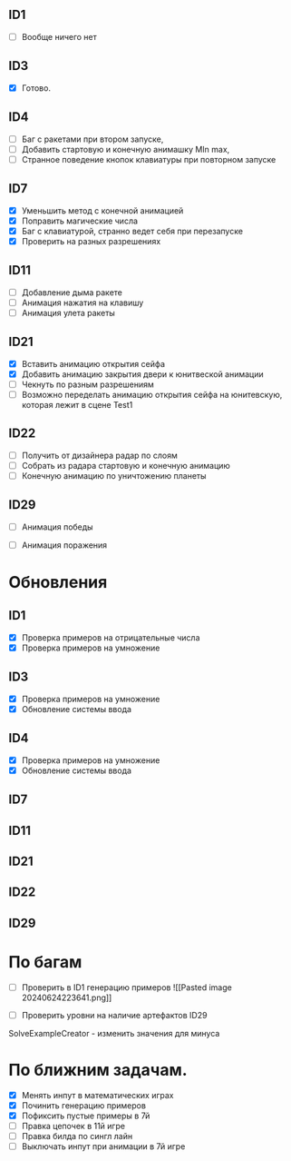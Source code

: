 ## ID1
- [ ] Вообще ничего нет
## ID3
- [x] Готово.
## ID4
- [ ] Баг с ракетами при втором запуске, 
- [ ] Добавить стартовую и конечную анимашку MIn max,
- [ ] Странное поведение кнопок клавиатуры при повторном запуске
## ID7
- [x] Уменьшить метод с конечной анимацией
- [x] Поправить магические числа
- [x] Баг с клавиатурой, странно ведет себя при перезапуске
- [x] Проверить на разных разрешениях
## ID11
- [ ] Добавление дыма ракете
- [ ] Анимация нажатия на клавишу 
- [ ] Анимация улета ракеты
## ID21
- [x] Вставить анимацию открытия сейфа
- [x] Добавить анимацию закрытия двери к юнитвеской анимации
- [ ] Чекнуть по разным разрешениям
- [ ] Возможно переделать анимацию открытия сейфа на юнитевскую, которая лежит в сцене Test1
## ID22
- [ ] Получить от дизайнера радар по слоям
- [ ] Собрать из радара стартовую и конечную анимацию
- [ ] Конечную анимацию по уничтожению планеты
## ID29
- [ ] Анимация победы
- [ ] Анимация поражения


# Обновления
## ID1
- [x] Проверка примеров на отрицательные числа
- [x] Проверка примеров на умножение
## ID3
- [x] Проверка примеров на умножение
- [x] Обновление системы ввода
## ID4
- [x] Проверка примеров на умножение
- [x] Обновление системы ввода
## ID7

## ID11

## ID21

## ID22

## ID29


# По багам
- [ ] Проверить в ID1 генерацию примеров
![[Pasted image 20240624223641.png]]




- [ ] Проверить уровни на наличие артефактов ID29

SolveExampleCreator - изменить значения для минуса


# По ближним задачам.
- [x] Менять инпут в математических играх
- [x] Починить генерацию примеров
- [x] Пофиксить пустые примеры в 7й
- [ ] Правка цепочек в 11й игре
- [ ] Правка билда по сингл лайн
- [ ] Выключать инпут при анимации в 7й игре